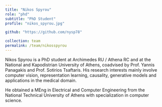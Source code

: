 ```yaml
---
title: "Nikos Spyrou"
role: "phd"
subtitle: "PhD Student"
profile: "nikos_spyrou.jpg"

github: "https://github.com/nysp78"

collection: team
permalink: /team/nikosspyrou
---
```


Nikos Spyrou is a PhD student at Archimedes RU / Athena RC and at the National and Kapodistrian University of Athens, coadvised by Prof. Yannis Panagakis and Prof. Sotirios Tsaftaris. His research interests mainly involve computer vision, representation learning, causality, generative models and applications in the medical domain. 

He obtained a MEng in Electrical and Computer Engineering from the National Technical University of Athens with specialization in computer science.

